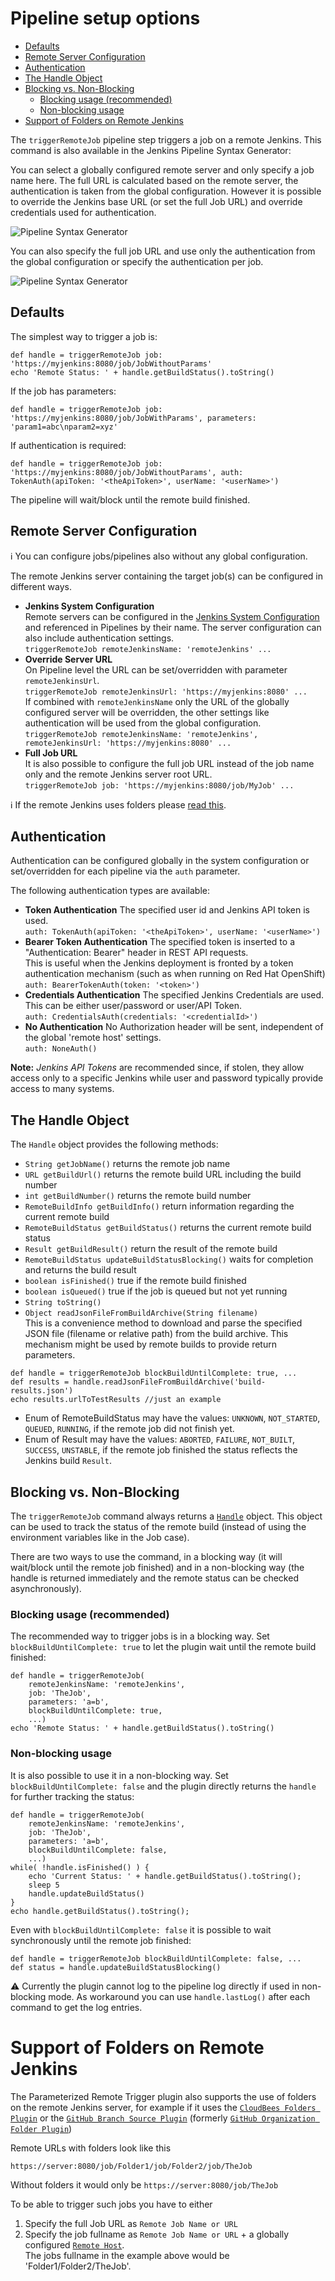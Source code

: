 # Pipeline setup options

- [Defaults](#user-content-defaults)
- [Remote Server Configuration](#user-content-server)
- [Authentication](#user-content-authentication)
- [The Handle Object](#user-content-handle)
- [Blocking vs. Non-Blocking](#user-content-blockingnonblocking)
  - [Blocking usage (recommended)](#user-content-blocking)
  - [Non-blocking usage](#user-content-nonblocking)
- [Support of Folders on Remote Jenkins](#user-content-folders)

The `triggerRemoteJob` pipeline step triggers a job on a remote Jenkins. This command is also available in the Jenkins Pipeline Syntax Generator:

You can select a globally configured remote server and only specify a job name here.
The full URL is calculated based on the remote server, the authentication is taken from the global configuration.
However it is possible to override the Jenkins base URL (or set the full Job URL) and override credentials used for authentication.

![Pipeline Syntax Generator](screenshots/pipelineSyntaxGenerator.png)

You can also specify the full job URL and use only the authentication from the global configuration or specify the authentication per job.

![Pipeline Syntax Generator](screenshots/pipelineSyntaxGenerator2.png)


<div id="defaults"/>

## Defaults
The simplest way to trigger a job is:
```
def handle = triggerRemoteJob job: 'https://myjenkins:8080/job/JobWithoutParams'
echo 'Remote Status: ' + handle.getBuildStatus().toString()
```

If the job has parameters:
```
def handle = triggerRemoteJob job: 'https://myjenkins:8080/job/JobWithParams', parameters: 'param1=abc\nparam2=xyz'
```

If authentication is required:
```
def handle = triggerRemoteJob job: 'https://myjenkins:8080/job/JobWithoutParams', auth: TokenAuth(apiToken: '<theApiToken>', userName: '<userName>')
```


The pipeline will wait/block until the remote build finished.


<div id="server"/>

## Remote Server Configuration

:information_source: You can configure jobs/pipelines also without any global configuration.

The remote Jenkins server containing the target job(s) can be configured in different ways.
- **Jenkins System Configuration**<br>
  Remote servers can be configured in the [Jenkins System Configuration](README_SystemConfiguration.md) and referenced in Pipelines by their name. The server configuration can also include authentication settings.<br>
  `triggerRemoteJob remoteJenkinsName: 'remoteJenkins' ...`
- **Override Server URL**<br>
  On Pipeline level the URL can be set/overridden with parameter `remoteJenkinsUrl`.<br>
  `triggerRemoteJob remoteJenkinsUrl: 'https://myjenkins:8080' ...`<br>
  If combined with `remoteJenkinsName` only the URL of the globally configured server will be overridden, the other settings like authentication will be used from the global configuration.<br>
  `triggerRemoteJob remoteJenkinsName: 'remoteJenkins', remoteJenkinsUrl: 'https://myjenkins:8080' ...`<br>
- **Full Job URL**<br>
  It is also possible to configure the full job URL instead of the job name only and the remote Jenkins server root URL.<br>
  `triggerRemoteJob job: 'https://myjenkins:8080/job/MyJob' ...`<br>

:information_source: If the remote Jenkins uses folders please [read this](#user-content-folders).

<div id="authentication"/>

## Authentication
Authentication can be configured globally in the system configuration or set/overridden for each pipeline via the `auth` parameter.

The following authentication types are available:
- **Token Authentication** The specified user id and Jenkins API token is used.<br>
  ```auth: TokenAuth(apiToken: '<theApiToken>', userName: '<userName>')```
- **Bearer Token Authentication** The specified token is inserted to a "Authentication: Bearer" header in REST API requests.<br>
  This is useful when the Jenkins deployment is fronted by a token authentication mechanism (such as when running on Red Hat OpenShift)<br>
  ```auth: BearerTokenAuth(token: '<token>')```
- **Credentials Authentication** The specified Jenkins Credentials are used. This can be either user/password or user/API Token.<br>
  ```auth: CredentialsAuth(credentials: '<credentialId>')```
- **No Authentication** No Authorization header will be sent, independent of the global 'remote host' settings.<br>
  ```auth: NoneAuth()```

**Note:** *Jenkins API Tokens* are recommended since, if stolen, they allow access only to a specific Jenkins
while user and password typically provide access to many systems.



<div id="handle"/>

## The Handle Object
The `Handle` object provides the following methods:

- `String getJobName()` returns the remote job name
- `URL getBuildUrl()` returns the remote build URL including the build number
- `int getBuildNumber()` returns the remote build number
- `RemoteBuildInfo getBuildInfo()` return information regarding the current remote build
- `RemoteBuildStatus getBuildStatus()` returns the current remote build status
- `Result getBuildResult()` return the result of the remote build
- `RemoteBuildStatus updateBuildStatusBlocking()` waits for completion and returns the build result
- `boolean isFinished()` true if the remote build finished
- `boolean isQueued()` true if the job is queued but not yet running
- `String toString()`
- `Object readJsonFileFromBuildArchive(String filename)`<br>
    This is a convenience method to download and parse the specified JSON file (filename or relative path) from the build archive.
    This mechanism might be used by remote builds to provide return parameters.

```
def handle = triggerRemoteJob blockBuildUntilComplete: true, ...
def results = handle.readJsonFileFromBuildArchive('build-results.json')
echo results.urlToTestResults //just an example
```

- Enum of RemoteBuildStatus may have the values: `UNKNOWN`, `NOT_STARTED`, `QUEUED`, `RUNNING`, if the remote job did not finish yet.
- Enum of Result may have the values: `ABORTED`, `FAILURE`, `NOT_BUILT`, `SUCCESS`, `UNSTABLE`, if the remote job finished the status reflects the Jenkins build `Result`.


<div id="blockingnonblocking"/>

## Blocking vs. Non-Blocking
The `triggerRemoteJob` command always returns a [`Handle`](#user-content-the-handle-object) object. This object can be used to track the status of the remote build (instead of using the environment variables like in the Job case).

There are two ways to use the command, in a blocking way (it will wait/block until the remote job finished) and in a non-blocking way (the handle is returned immediately and the remote status can be checked asynchronously).

<div id="blocking"/>

### Blocking usage (recommended)
The recommended way to trigger jobs is in a blocking way. Set `blockBuildUntilComplete: true` to let the plugin wait
until the remote build finished:
```
def handle = triggerRemoteJob(
    remoteJenkinsName: 'remoteJenkins',
    job: 'TheJob',
    parameters: 'a=b',
    blockBuildUntilComplete: true,
    ...)
echo 'Remote Status: ' + handle.getBuildStatus().toString()
```

<div id="nonblocking"/>

### Non-blocking usage
It is also possible to use it in a non-blocking way. Set `blockBuildUntilComplete: false` and the plugin directly
returns the `handle` for further tracking the status:
```
def handle = triggerRemoteJob(
    remoteJenkinsName: 'remoteJenkins',
    job: 'TheJob',
    parameters: 'a=b',
    blockBuildUntilComplete: false,
    ...)
while( !handle.isFinished() ) {
    echo 'Current Status: ' + handle.getBuildStatus().toString();
    sleep 5
    handle.updateBuildStatus()
}
echo handle.getBuildStatus().toString();
```

Even with `blockBuildUntilComplete: false` it is possible to wait synchronously until the remote job finished:
```
def handle = triggerRemoteJob blockBuildUntilComplete: false, ...
def status = handle.updateBuildStatusBlocking()
``` 

:warning: Currently the plugin cannot log to the pipeline log directly if used in non-blocking mode. As workaround you can use `handle.lastLog()` after each command to get the log entries.


<div id="folders"/>

# Support of Folders on Remote Jenkins

The Parameterized Remote Trigger plugin also supports the use of folders on the remote Jenkins server, for example if it uses the [`CloudBees Folders Plugin`](https://wiki.jenkins.io/display/JENKINS/CloudBees+Folders+Plugin) or the [`GitHub Branch Source Plugin`](https://plugins.jenkins.io/github-branch-source) (formerly [`GitHub Organization Folder Plugin`](https://wiki.jenkins.io/display/JENKINS/GitHub+Organization+Folder+Plugin))

Remote URLs with folders look like this
```
https://server:8080/job/Folder1/job/Folder2/job/TheJob
```

Without folders it would only be `https://server:8080/job/TheJob`

To be able to trigger such jobs you have to either
1. Specify the full Job URL as `Remote Job Name or URL`
2. Specify the job fullname as `Remote Job Name or URL` + a globally configured [`Remote Host`](#user-content-server).<br>
   The jobs fullname in the example above would be 'Folder1/Folder2/TheJob'.


<br><br><br><br><br><br><br><br><br><br><br><br><br><br><br><br><br><br><br><br><br><br><br><br><br><br><br><br><br><br><br>

